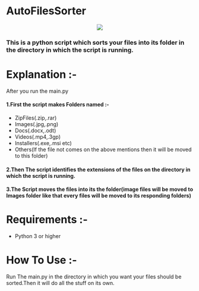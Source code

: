 #                      AutoFilesSorter

<p align="center"><img src="https://i.imgur.com/eizY6Fi.png"/></p>

<h3>This is a python script which sorts your files into its folder in the directory in which the script is running.</h3>

# Explanation :-
After you run the main.py
<h4>1.First the script makes Folders named :-</h4>

- ZipFiles(.zip,.rar)
- Images(.jpg,.png)
- Docs(.docx,.odt)
- Videos(.mp4,.3gp)
- Installers(.exe,.msi etc) 
- Others(If the file not comes on the above mentions then it will be moved to this folder)

<h4>2.Then The script identifies the extensions of the files on the directory in which the script is running.</h4>
<h4>3.The Script moves the files into its the folder(image files will be moved to Images folder like that every files will be moved to its responding folders)

# Requirements :-
- Python 3 or higher 

# How To Use :-

Run The main.py in the directory in which you want your files should be sorted.Then it will do all the stuff on its own.


